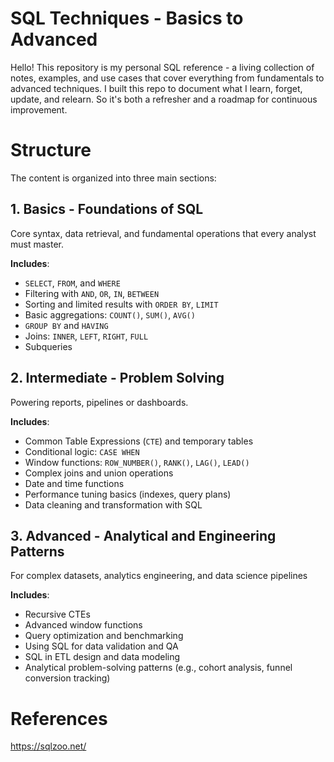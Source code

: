 # SQL Techniques - Basics to Advanced

Hello! This repository is my personal SQL reference - a living collection of notes, examples, and use cases that cover everything from fundamentals to advanced techniques. I built this repo to document what I learn, forget, update, and relearn. So it's both a refresher and a roadmap for continuous improvement.

# Structure
The content is organized into three main sections:

## 1. Basics - Foundations of SQL
Core syntax, data retrieval, and fundamental operations that every analyst must master. 

**Includes**:
- `SELECT`, `FROM`, and `WHERE`
- Filtering with `AND`, `OR`, `IN`, `BETWEEN`
- Sorting and limited results with `ORDER BY`, `LIMIT`
- Basic aggregations: `COUNT()`, `SUM()`, `AVG()`
- `GROUP BY` and `HAVING`
- Joins: `INNER`, `LEFT`, `RIGHT`, `FULL`
- Subqueries

## 2. Intermediate - Problem Solving
Powering reports, pipelines or dashboards. 

**Includes**:
- Common Table Expressions (`CTE`) and temporary tables
- Conditional logic: `CASE WHEN`
- Window functions: `ROW_NUMBER()`, `RANK()`, `LAG()`, `LEAD()`
- Complex joins and union operations
- Date and time functions
- Performance tuning basics (indexes, query plans)
- Data cleaning and transformation with SQL

## 3. Advanced - Analytical and Engineering Patterns
For complex datasets, analytics engineering, and data science pipelines

**Includes**:
- Recursive CTEs
- Advanced window functions
- Query optimization and benchmarking
- Using SQL for data validation and QA
- SQL in ETL design and data modeling
- Analytical problem-solving patterns (e.g., cohort analysis, funnel conversion tracking)

# References
https://sqlzoo.net/
